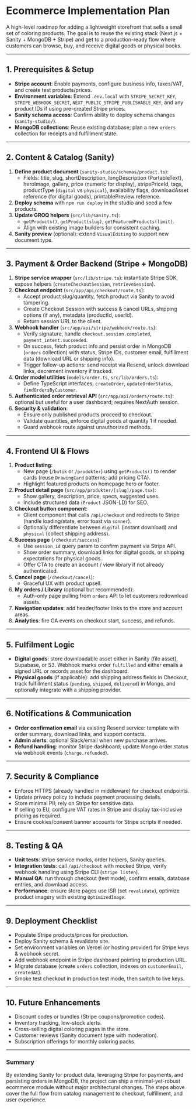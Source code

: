 ﻿# Ecommerce Implementation Plan

A high-level roadmap for adding a lightweight storefront that sells a small set of coloring products. The goal is to reuse the existing stack (Next.js + Sanity + MongoDB + Stripe) and get to a production-ready flow where customers can browse, buy, and receive digital goods or physical books.

---

## 1. Prerequisites & Setup
- **Stripe account**: Enable payments, configure business info, taxes/VAT, and create test products/prices.
- **Environment variables**: Extend `.env.local` with `STRIPE_SECRET_KEY`, `STRIPE_WEBHOOK_SECRET`, `NEXT_PUBLIC_STRIPE_PUBLISHABLE_KEY`, and any product IDs if using pre-created Stripe prices.
- **Sanity schema access**: Confirm ability to deploy schema changes (`sanity-studio/`).
- **MongoDB collections**: Reuse existing database; plan a new `orders` collection for receipts and fulfillment state.

---

## 2. Content & Catalog (Sanity)
1. **Define product document** (`sanity-studio/schemas/product.ts`):
   - Fields: title, slug, shortDescription, longDescription (PortableText), heroImage, gallery, price (numeric for display), stripePriceId, tags, productType (`digital` vs `physical`), availability flags, downloadAsset reference (for digital goods), printablePreview reference.
2. **Deploy schema** with `npm run deploy` in the studio and seed a few products.
3. **Update GROQ helpers** (`src/lib/sanity.ts`):
   - `getProducts()`, `getProduct(slug)`, `getFeaturedProducts(limit)`.
   - Align with existing image builders for consistent caching.
4. **Sanity preview** (optional): extend `VisualEditing` to support new document type.

---

## 3. Payment & Order Backend (Stripe + MongoDB)
1. **Stripe service wrapper** (`src/lib/stripe.ts`): instantiate Stripe SDK, expose helpers (`createCheckoutSession`, `retrieveSession`).
2. **Checkout endpoint** (`src/app/api/checkout/route.ts`):
   - Accept product slug/quantity, fetch product via Sanity to avoid tampering.
   - Create Checkout Session with success & cancel URLs, shipping options (if any), metadata (productId, userId).
   - Return session URL to the client.
3. **Webhook handler** (`src/app/api/stripe/webhook/route.ts`):
   - Verify signature, handle `checkout.session.completed`, `payment_intent.succeeded`.
   - On success, fetch product info and persist order in MongoDB (`orders` collection) with status, Stripe IDs, customer email, fulfillment data (download URL or shipping info).
   - Trigger follow-up actions: send receipt via Resend, unlock download links, decrement inventory if tracked.
4. **Order model utilities** (`models/order.ts`, `src/lib/orders.ts`):
   - Define TypeScript interfaces, `createOrder`, `updateOrderStatus`, `findOrdersByCustomer`.
5. **Authenticated order retrieval API** (`src/app/api/orders/route.ts`): optional but useful for a user dashboard; requires NextAuth session.
6. **Security & validation**:
   - Ensure only published products proceed to checkout.
   - Validate quantities, enforce digital goods at quantity 1 if needed.
   - Guard webhook route against unauthorized methods.

---

## 4. Frontend UI & Flows
1. **Product listing**:
   - New page (`/butik` or `/produkter`) using `getProducts()` to render cards (reuse `DrawingCard` patterns; add pricing CTA).
   - Highlight featured products on homepage hero or footer.
2. **Product detail page** (`src/app/produkter/[slug]/page.tsx`):
   - Show gallery, description, price, specs, suggested uses.
   - Include structured data (`Product` JSON-LD) for SEO.
3. **Checkout button component**:
   - Client component that calls `/api/checkout` and redirects to Stripe (handle loading/state, error toast via `sonner`).
   - Optionally differentiate between `digital` (instant download) and `physical` (collect shipping address).
4. **Success page** (`/checkout/success`):
   - Use `session_id` query param to confirm payment via Stripe API.
   - Show order summary, download links for digital goods, or shipping expectations for physical goods.
   - Offer CTA to create an account / view library if not already authenticated.
5. **Cancel page** (`/checkout/cancel`):
   - Graceful UX with product upsell.
6. **My orders / Library** (optional but recommended):
   - Auth-only page pulling from `orders` API to let customers redownload assets.
7. **Navigation updates**: add header/footer links to the store and account areas.
8. **Analytics**: fire GA events on checkout start, success, and refunds.

---

## 5. Fulfilment Logic
- **Digital goods**: store downloadable asset either in Sanity (file asset), Supabase, or S3. Webhook marks order `fulfilled` and either emails a signed URL or records asset for the dashboard.
- **Physical goods** (if applicable): add shipping address fields in Checkout, track fulfillment status (`pending`, `shipped`, `delivered`) in Mongo, and optionally integrate with a shipping provider.

---

## 6. Notifications & Communication
- **Order confirmation email** via existing Resend service: template with order summary, download links, and support contacts.
- **Admin alerts**: optional Slack/email when new purchase arrives.
- **Refund handling**: monitor Stripe dashboard; update Mongo order status via webhook events (`charge.refunded`).

---

## 7. Security & Compliance
- Enforce HTTPS (already handled in middleware) for checkout endpoints.
- Update privacy policy to include payment processing details.
- Store minimal PII; rely on Stripe for sensitive data.
- If selling to EU, configure VAT rates in Stripe and display tax-inclusive pricing as required.
- Ensure cookies/consent banner accounts for Stripe scripts if needed.

---

## 8. Testing & QA
- **Unit tests**: stripe service mocks, order helpers, Sanity queries.
- **Integration tests**: call `/api/checkout` with mocked Stripe, verify webhook handling using Stripe CLI (`stripe listen`).
- **Manual QA**: run through checkout (test mode), confirm emails, database entries, and download access.
- **Performance**: ensure store pages use ISR (set `revalidate`), optimize product imagery with existing `OptimizedImage`.

---

## 9. Deployment Checklist
- Populate Stripe products/prices for production.
- Deploy Sanity schema & revalidate site.
- Set environment variables on Vercel (or hosting provider) for Stripe keys & webhook secret.
- Add webhook endpoint in Stripe dashboard pointing to production URL.
- Migrate database (create `orders` collection, indexes on `customerEmail`, `createdAt`).
- Smoke test checkout in production test mode, then switch to live keys.

---

## 10. Future Enhancements
- Discount codes or bundles (Stripe coupons/promotion codes).
- Inventory tracking, low-stock alerts.
- Cross-selling digital coloring pages in the store.
- Customer reviews (Sanity document type with moderation).
- Subscription offerings for monthly coloring packs.

---

### Summary
By extending Sanity for product data, leveraging Stripe for payments, and persisting orders in MongoDB, the project can ship a minimal-yet-robust ecommerce module without major architectural changes. The steps above cover the full flow from catalog management to checkout, fulfillment, and user experience.
